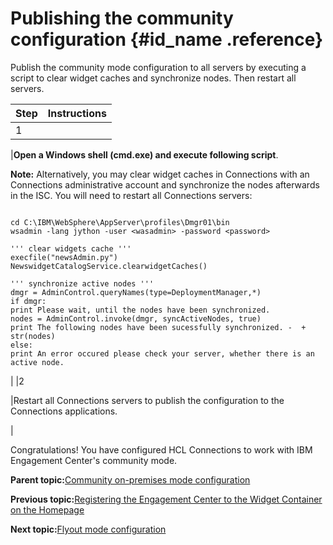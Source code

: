 # Publishing the community configuration {#id_name .reference}

Publish the community mode configuration to all servers by executing a script to clear widget caches and synchronize nodes. Then restart all servers.

|Step|Instructions|
|----|------------|
|1

|**Open a Windows shell \(cmd.exe\) and execute following script**.

 **Note:** Alternatively, you may clear widget caches in Connections with an Connections administrative account and synchronize the nodes afterwards in the ISC. You will need to restart all Connections servers:

 ```

cd C:\IBM\WebSphere\AppServer\profiles\Dmgr01\bin
wsadmin -lang jython -user <wasadmin> -password <password>

''' clear widgets cache '''
execfile("newsAdmin.py")
NewswidgetCatalogService.clearwidgetCaches()

''' synchronize active nodes '''
dmgr = AdminControl.queryNames(type=DeploymentManager,*)
if dmgr:
 print Please wait, until the nodes have been synchronized.
 nodes = AdminControl.invoke(dmgr, syncActiveNodes, true)
 print The following nodes have been sucessfully synchronized. -  + str(nodes)
else:
 print An error occured please check your server, whether there is an active node.

```

|
|2

|Restart all Connections servers to publish the configuration to the Connections applications.

|

Congratulations! You have configured HCL Connections to work with IBM Engagement Center's community mode.

**Parent topic:**[Community on-premises mode configuration](../../connectors/icec/cec-inst-community-on-prem-config.md)

**Previous topic:**[Registering the Engagement Center to the Widget Container on the Homepage](../../connectors/icec/cec-inst-registering-icec-homepage.md)

**Next topic:**[Flyout mode configuration](../../connectors/icec/cec-inst-flyout-mode-config.md)

